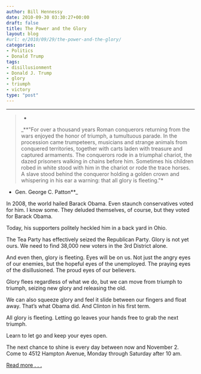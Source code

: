 ```yaml
---
author: Bill Hennessy
date: 2010-09-30 03:30:27+00:00
draft: false
title: The Power and the Glory
layout: blog
#url: e/2010/09/29/the-power-and-the-glory/
categories:
- Politics
- Donald Trump
tags:
- disillusionment
- Donald J. Trump
- glory
- triumph
- victory
type: "post"
---
```


****    

>*
> 
> _**"For over a thousand years Roman conquerors returning from the wars enjoyed the honor of triumph, a tumultuous parade. In the procession came trumpeteers, musicians and strange animals from conquered territories, together with carts laden with treasure and captured armaments. The conquerors rode in a triumphal chariot, the dazed prisoners walking in chains before him. Sometimes his children robed in white stood with him in the chariot or rode the trace horses. A slave stood behind the conqueror holding a golden crown and whispering in his ear a warning: that all glory is fleeting."*
- Gen. George C. Patton**_
> 
>   

 

In 2008, the world hailed Barack Obama. Even staunch conservatives voted for him. I know some. They deluded themselves, of course, but they voted for Barack Obama.

 

Today, his supporters politely heckled him in a back yard in Ohio. 

 

The Tea Party has effectively seized the Republican Party. Glory is not yet ours. We need to find 38,000 new voters in the 3rd District alone.

 

And even then, glory is fleeting. Eyes will be on us. Not just the angry eyes of our enemies, but the hopeful eyes of the unemployed. The praying eyes of the disillusioned. The proud eyes of our believers.

 

Glory flees regardless of what we do, but we can move from triumph to triumph, seizing new glory and releasing the old. 

 

We can also squeeze glory and feel it slide between our fingers and float away. That’s what Obama did. And Clinton in his first term.

 

All glory is fleeting. Letting go leaves your hands free to grab the next triumph.

 

Learn to let go and keep your eyes open.

 

The next chance to shine is every day between now and November 2. Come to 4512 Hampton Avenue, Monday through Saturday after 10 am.

 

[Read more . . .](https://www.usnewslink.com/fleetingglory.htm)
